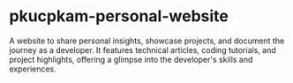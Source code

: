 # pkucpkam-personal-website
A website to share personal insights, showcase projects, and document the journey as a developer. It features technical articles, coding tutorials, and project highlights, offering a glimpse into the developer's skills and experiences.
